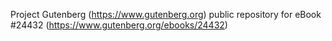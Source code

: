 Project Gutenberg (https://www.gutenberg.org) public repository for eBook #24432 (https://www.gutenberg.org/ebooks/24432)
